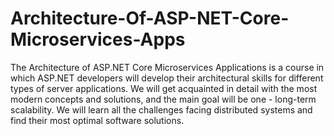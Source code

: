 # Architecture-Of-ASP-NET-Core-Microservices-Apps
The Architecture of ASP.NET Core Microservices Applications is a course in which ASP.NET developers will develop their architectural skills for different types of server applications. We will get acquainted in detail with the most modern concepts and solutions, and the main goal will be one - long-term scalability. We will learn all the challenges facing distributed systems and find their most optimal software solutions.

